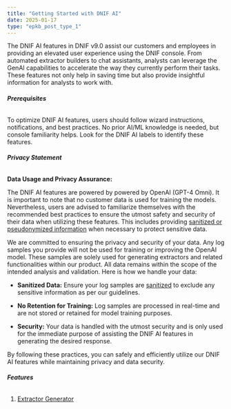 ```yaml
---
title: "Getting Started with DNIF AI"
date: 2025-01-17
type: "epkb_post_type_1"
---
```


The DNIF AI features in DNIF v9.0 assist our customers and employees in providing an elevated user experience using the DNIF console. From automated extractor builders to chat assistants, analysts can leverage the GenAI capabilities to accelerate the way they currently perform their tasks. These features not only help in saving time but also provide insightful information for analysts to work with.

###### **Prerequisites**

  
To optimize DNIF AI features, users should follow wizard instructions, notifications, and best practices. No prior AI/ML knowledge is needed, but console familiarity helps. Look for the DNIF AI labels to identify these features.

###### **Privacy Statement**

  
**Data Usage and Privacy Assurance:**

The DNIF AI features are powered by powered by OpenAI (GPT-4 Omni). It is important to note that no customer data is used for training the models. Nevertheless, users are advised to familiarize themselves with the recommended best practices to ensure the utmost safety and security of their data when utilizing these features. This includes providing [sanitized or pseudonymized information](https://dnif.it/kb/data-ingestion/extractors/guidelines-for-sanitizing-log-samples/) when necessary to protect sensitive data.

We are committed to ensuring the privacy and security of your data. Any log samples you provide will not be used for training or improving the OpenAI model. These samples are solely used for generating extractors and related functionalities within our product. All data remains within the scope of the intended analysis and validation. Here is how we handle your data:

- **Sanitized Data:** Ensure your log samples are [sanitized](https://dnif.it/kb/data-ingestion/extractors/guidelines-for-sanitizing-log-samples/) to exclude any sensitive information as per our guidelines.

- **No Retention for Training:** Log samples are processed in real-time and are not stored or retained for model training purposes.

- **Security:** Your data is handled with the utmost security and is only used for the immediate purpose of assisting the DNIF AI features in generating the desired response.

By following these practices, you can safely and efficiently utilize our DNIF AI features while maintaining privacy and data security.

###### **Features**

1. [Extractor Generator](https://dnif.it/kb/dnif-ai/extractor-generator/extractor-generator-overview/)
